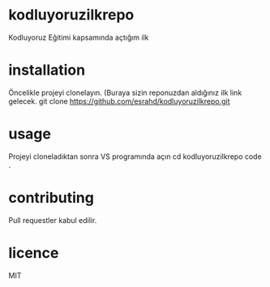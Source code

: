 # kodluyoruzilkrepo
Kodluyoruz Eğitimi kapsamında açtığım ilk
# installation
Öncelikle projeyi clonelayın. (Buraya sizin reponuzdan aldığınız ilk link gelecek.
git clone https://github.com/esrahd/kodluyoruzilkrepo.git
# usage
Projeyi cloneladıktan sonra VS programında açın 
cd kodluyoruzilkrepo
code .
# contributing 
Pull requestler kabul edilir.
# licence
MIT
